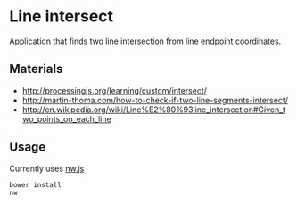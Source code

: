

# Line intersect
Application that finds two line intersection from line endpoint coordinates.

## Materials
- http://processingjs.org/learning/custom/intersect/
- http://martin-thoma.com/how-to-check-if-two-line-segments-intersect/
- http://en.wikipedia.org/wiki/Line%E2%80%93line_intersection#Given_two_points_on_each_line

## Usage
Currently uses [nw.js](http://nwjs.io/)
```bash
bower install
nw
```